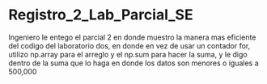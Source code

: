 # Registro_2_Lab_Parcial_SE
Ingeniero le entego el parcial 2 en donde muestro la manera mas eficiente del codigo del laboratorio dos, en donde en vez de usar
un contador for, utilizo np.array para el arreglo y el np.sum para hacer la suma, y le digo dentro de la suma que lo haga en donde los datos son menores o iguales a 500,000

